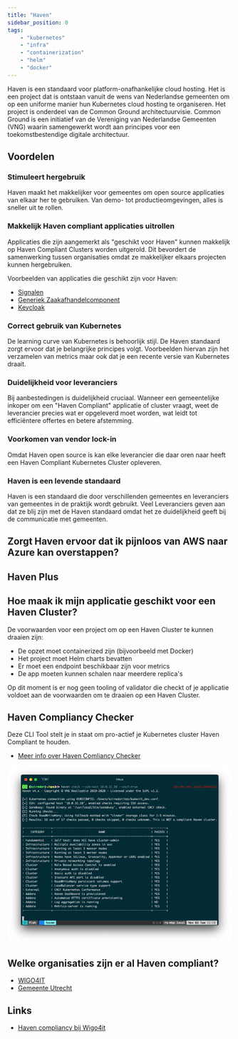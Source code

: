 ```yaml
---
title: "Haven"
sidebar_position: 0
tags:
    - "kubernetes"
    - "infra"
    - "containerization"
    - "helm"
    - "docker"
---
```


Haven is een standaard voor platform-onafhankelijke cloud hosting. Het is een project dat is ontstaan vanuit de wens van Nederlandse gemeenten om op een uniforme manier hun Kubernetes cloud hosting te organiseren. Het project is onderdeel van de Common Ground architectuurvisie. Common Ground is een initiatief van de Vereniging van Nederlandse Gemeenten (VNG) waarin samengewerkt wordt aan principes voor een toekomstbestendige digitale architectuur.

## Voordelen

### Stimuleert hergebruik
Haven maakt het makkelijker voor gemeentes om open source applicaties van elkaar her te gebruiken. Van demo- tot productieomgevingen, alles is sneller uit te rollen.

### Makkelijk Haven compliant applicaties uitrollen
Applicaties die zijn aangemerkt als "geschikt voor Haven" kunnen makkelijk op Haven Compliant Clusters worden uitgerold. Dit bevordert de samenwerking tussen organisaties omdat ze makkelijker elkaars projecten kunnen hergebruiken.

Voorbeelden van applicaties die geschikt zijn voor Haven:
- [Signalen](https://github.com/signalen)
- [Generiek Zaakafhandelcomponent](https://github.com/generiekzaakafhandelcomponent) 
- [Keycloak](https://github.com/keycloak/keycloak)

### Correct gebruik van Kubernetes
De learning curve van Kubernetes is behoorlijk stijl. De Haven standaard zorgt ervoor dat je belangrijke principes volgt. Voorbeelden hiervan zijn het verzamelen van metrics maar ook dat je een recente versie van Kubernetes draait.

### Duidelijkheid voor leveranciers
Bij aanbestedingen is duidelijkheid cruciaal. Wanneer een gemeentelijke inkoper om een "Haven Compliant" applicatie of cluster vraagt, weet de leverancier precies wat er opgeleverd moet worden, wat leidt tot efficiëntere offertes en betere afstemming.

### Voorkomen van vendor lock-in
Omdat Haven open source is kan elke leverancier die daar oren naar heeft een Haven Compliant Kubernetes Cluster opleveren. 

### Haven is een levende standaard
Haven is een standaard die door verschillenden gemeentes en leveranciers van gemeentes in de praktijk wordt gebruikt. Veel Leveranciers geven aan dat ze blij zijn met de Haven standaard omdat het ze duidelijkheid geeft bij de communicatie met gemeenten. 

## Zorgt Haven ervoor dat ik pijnloos van AWS naar Azure kan overstappen?

## Haven Plus

## Hoe maak ik mijn applicatie geschikt voor een Haven Cluster?
De voorwaarden voor een project om op een Haven Cluster te kunnen draaien zijn:

- De opzet moet containerized zijn (bijvoorbeeld met Docker)
- Het project moet Helm charts bevatten
- Er moet een endpoint beschikbaar zijn voor metrics
- De app moeten kunnen schalen naar meerdere replica's

Op dit moment is er nog geen tooling of validator die checkt of je applicatie voldoet aan de voorwaarden om te draaien op een Haven Cluster.

## Haven Compliancy Checker
Deze CLI Tool stelt je in staat om pro-actief je Kubernetes cluster Haven Compliant te houden.

- [Meer info over Haven Comliancy Checker](./haven-compliancy-checker)

![Sreenshot FSC Policy Builder](./img/schermafbeelding-compliancy-checker.png)

## Welke organisaties zijn er al Haven compliant?

- [WIGO4IT](https://www.wigo4it.nl/)
- [Gemeente Utrecht](https://utrecht.nl)

## Links
- [Haven compliancy bij Wigo4it](https://www.wigo4it.nl/nieuws/haven-compliancy-bij-wigo4it/)
